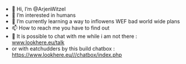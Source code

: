 - 👋 Hi, I’m @ArjenWitzel
- 👀 I’m interested in humans
- 🌱 I’m currently learning a way to inflowens WEF bad world wide plans
- 📫 How to reach me you have to find out
- 💞️  It is possible to chat with me while i am not there : www.lookhere.eu/talk
-    or with eatchudders by this build chatbox : https://www.lookhere.eu///chatbox/index.php

<!---
ArjenWitzel/ArjenWitzel is a ✨ special ✨ repository because its `README.md` (this file) appears on your GitHub profile.
You can click the Preview link to take a look at your changes.
--->
